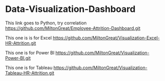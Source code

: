 # Data-Visualization-Dashboard

This link goes to Python, try correlation
https://github.com/MiltonGreat/Employee-Attrition-Dashboard.git

This one is is for Excel
https://github.com/MiltonGreat/Visualization-Excel-HR-Attrition.git

This one is for Power BI
https://github.com/MiltonGreat/Visualization-Power-BI.git

This one is for Tableau
https://github.com/MiltonGreat/Visualization-Tableau-HR-Attrition.git
